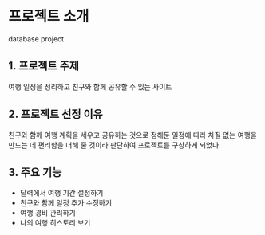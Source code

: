 # 프로젝트 소개
database project

## 1. 프로젝트 주제
여행 일정을 정리하고 친구와 함께 공유할 수 있는 사이트

## 2. 프로젝트 선정 이유
친구와 함께 여행 계획을 세우고 공유하는 것으로 정해둔 일정에 따라 차질 없는 여행을 만드는 데 편리함을 더해 줄 것이라 판단하여 프로젝트를 구상하게 되었다.

## 3. 주요 기능
* 달력에서 여행 기간 설정하기
* 친구와 함께 일정 추가·수정하기
* 여행 경비 관리하기
* 나의 여행 히스토리 보기
